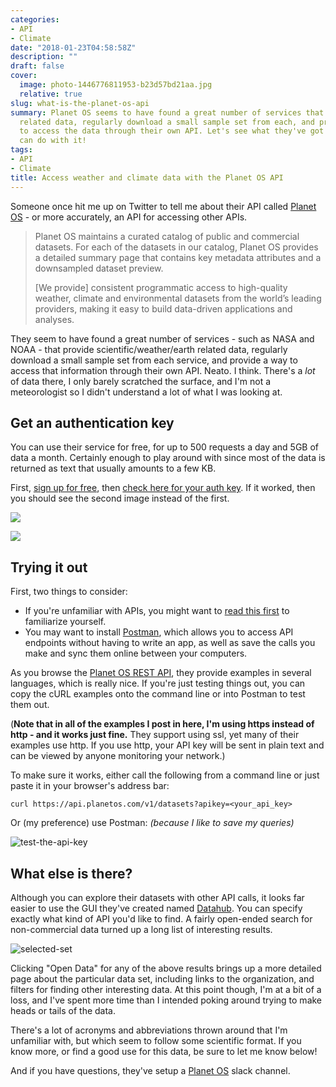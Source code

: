 ```yaml
---
categories:
- API
- Climate
date: "2018-01-23T04:58:58Z"
description: ""
draft: false
cover:
  image: photo-1446776811953-b23d57bd21aa.jpg
  relative: true
slug: what-is-the-planet-os-api
summary: Planet OS seems to have found a great number of services that provide scientific/weather/earth
  related data, regularly download a small sample set from each, and provide a way
  to access the data through their own API. Let's see what they've got and what we
  can do with it!
tags:
- API
- Climate
title: Access weather and climate data with the Planet OS API
---
```

Someone once hit me up on Twitter to tell me about their API called [Planet OS](https://planetos.com/) - or more accurately, an API for accessing other APIs.

> Planet OS maintains a curated catalog of public and commercial datasets. For each of the datasets in our catalog, Planet OS provides a detailed summary page that contains key metadata attributes and a downsampled dataset preview.  
>   
> [We provide] consistent programmatic access to high-quality weather, climate and environmental datasets from the world’s leading providers, making it easy to build data-driven applications and analyses.

They seem to have found a great number of services - such as NASA and NOAA - that provide scientific/weather/earth related data, regularly download a small sample set from each service, and provide a way to access that information through their own API. Neato. I think. There's a _lot_ of data there, I only barely scratched the surface, and I'm not a meteorologist so I didn't understand a lot of what I was looking at.

## Get an authentication key

You can use their service for free, for up to 500 requests a day and 5GB of data a month. Certainly enough to play around with since most of the data is returned as text that usually amounts to a few KB.

First, [sign up for free](http://data.planetos.com/account/signup/?plan=free&next=), then [check here for your auth key](http://docs.planetos.com/?shell#authentication). If it worked, then you should see the second image instead of the first.

![](https://grantwinney.com/content/images/2018/01/no-auth-token.jpg)

![](https://grantwinney.com/content/images/2018/01/new-auth-token.jpg)

## Trying it out

First, two things to consider:

- If you're unfamiliar with APIs, you might want to [read this first](https://grantwinney.com/what-is-an-api/) to familiarize yourself.
- You may want to install [Postman](https://www.getpostman.com/), which allows you to access API endpoints without having to write an app, as well as save the calls you make and sync them online between your computers.

As you browse the [Planet OS REST API](http://docs.planetos.com/?python#rest-api-v1), they provide examples in several languages, which is really nice. If you're just testing things out, you can copy the cURL examples onto the command line or into Postman to test them out.

(**Note that in all of the examples I post in here, I'm using https instead of http - and it works just fine.** They support using ssl, yet many of their examples use http. If you use http, your API key will be sent in plain text and can be viewed by anyone monitoring your network.)

To make sure it works, either call the following from a command line or just paste it in your browser's address bar:

`curl https://api.planetos.com/v1/datasets?apikey=<your_api_key>`

Or (my preference) use Postman: _(because I like to save my queries)_

![test-the-api-key](https://grantwinney.com/content/images/2018/01/test-the-api-key.png)

## What else is there?

Although you can explore their datasets with other API calls, it looks far easier to use the GUI they've created named [Datahub](http://data.planetos.com/datasets). You can specify exactly what kind of API you'd like to find. A fairly open-ended search for non-commercial data turned up a long list of interesting results.

![selected-set](https://grantwinney.com/content/images/2018/01/selected-set.png)

Clicking "Open Data" for any of the above results brings up a more detailed page about the particular data set, including links to the organization, and filters for finding other interesting data. At this point though, I'm at a bit of a loss, and I've spent more time than I intended poking around trying to make heads or tails of the data.

There's a lot of acronyms and abbreviations thrown around that I'm unfamiliar with, but which seem to follow some scientific format. If you know more, or find a good use for this data, be sure to let me know below!

And if you have questions, they've setup a [Planet OS](http://slack.planetos.com/) slack channel.
